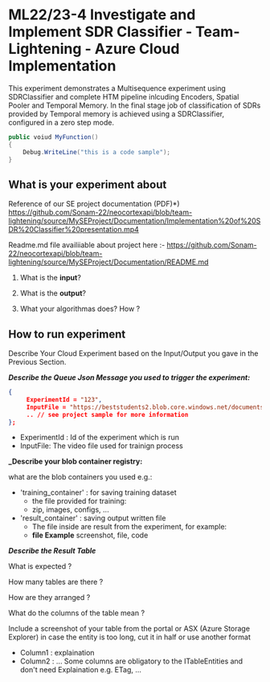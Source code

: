 # ML22/23-4 Investigate and Implement SDR Classifier - Team-Lightening - Azure Cloud Implementation

This experiment demonstrates a Multisequence experiment using SDRClassifier and complete HTM pipeline inlcuding Encoders, Spatial Pooler and Temporal Memory. In the final stage job of classification of SDRs provided by Temporal memory is achieved using a SDRClassifier, configured in a zero step mode.

~~~csharp
public voiud MyFunction()
{
    Debug.WriteLine("this is a code sample");
}
~~~


## What is your experiment about

Reference of our SE project documentation (PDF)*)
https://github.com/Sonam-22/neocortexapi/blob/team-lightening/source/MySEProject/Documentation/Implementation%20of%20SDR%20Classifier%20presentation.mp4

Readme.md file availiiable about project here :-
https://github.com/Sonam-22/neocortexapi/blob/team-lightening/source/MySEProject/Documentation/README.md

1. What is the **input**?

2. What is the **output**?

3. What your algorithmas does? How ?

## How to run experiment

Describe Your Cloud Experiment based on the Input/Output you gave in the Previous Section.

**_Describe the Queue Json Message you used to trigger the experiment:_**  

~~~json
{
     ExperimentId = "123",
     InputFile = "https://beststudents2.blob.core.windows.net/documents2/daenet.mp4",
     .. // see project sample for more information 
};
~~~

- ExperimentId : Id of the experiment which is run  
- InputFile: The video file used for trainign process  

**_Describe your blob container registry:**  

what are the blob containers you used e.g.:  
- 'training_container' : for saving training dataset  
  - the file provided for training:  
  - zip, images, configs, ...  
- 'result_container' : saving output written file  
  - The file inside are result from the experiment, for example:  
  - **file Example** screenshot, file, code  


**_Describe the Result Table_**

 What is expected ?
 
 How many tables are there ? 
 
 How are they arranged ?
 
 What do the columns of the table mean ?
 
 Include a screenshot of your table from the portal or ASX (Azure Storage Explorer) in case the entity is too long, cut it in half or use another format
 
 - Column1 : explaination
 - Column2 : ...
Some columns are obligatory to the ITableEntities and don't need Explaination e.g. ETag, ...
 
